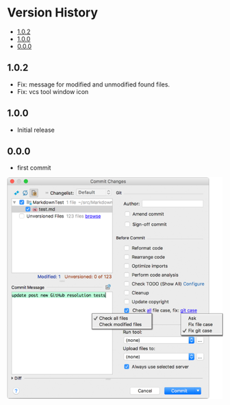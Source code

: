 # Version History

[TOC]: # " "

- [1.0.2](#102)
- [1.0.0](#100)
- [0.0.0](#000)

## 1.0.2

* Fix: message for modified and unmodified found files.
* Fix: vcs tool window icon

## 1.0.0

* Initial release

## 0.0.0

* first commit

![ScreenShot_CommitDialog.png](../../assets/images/ScreenShot_CommitDialog.png)
